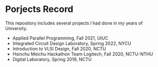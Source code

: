 # Porjects Record
This repository includes several projects I had done in my years of University.

* Applied Parallel Programming, Fall 2021, UIUC
* Integrated Circuit Design Laboratory, Spring 2022, NYCU 
* Introduction to VLSI Design, Fall 2020, NCTU 
* Hsinchu Meichu Hackathon Team Logitech, Fall 2020, NCTU-NTHU
* Digital Laboratory, Spring 2019, NCTU 

